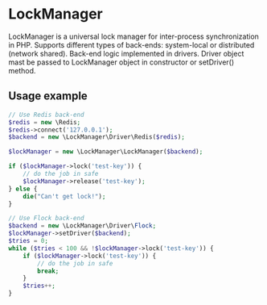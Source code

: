 LockManager
============

LockManager is a universal lock manager for inter-process synchronization in PHP. Supports different types of back-ends: system-local or distributed (network shared). Back-end logic implemented in drivers. Driver object mast be passed to LockManager object in constructor or setDriver() method.

Usage example
-------------

```PHP
// Use Redis back-end
$redis = new \Redis;
$redis->connect('127.0.0.1');
$backend = new \LockManager\Driver\Redis($redis);

$lockManager = new \LockManager\LockManager($backend);

if ($lockManager->lock('test-key')) {
    // do the job in safe
    $lockManager->release('test-key');
} else {
    die("Can't get lock!");
}

// Use Flock back-end
$backend = new \LockManager\Driver\Flock;
$lockManager->setDriver($backend);
$tries = 0;
while ($tries < 100 && !$lockManager->lock('test-key')) {
    if ($lockManager->lock('test-key')) {
        // do the job in safe
        break;
    }
    $tries++;
}
```
